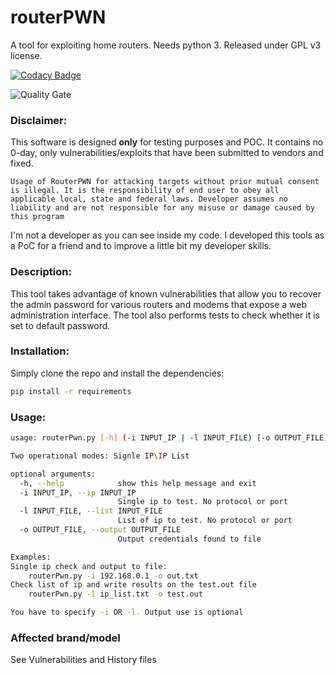 # routerPWN

A tool for exploiting home routers. Needs python 3. Released under GPL v3 license.

[![Codacy Badge](https://api.codacy.com/project/badge/Grade/f42824ff82de4f56851b67c1a5044cf1)](https://www.codacy.com/app/lilloX/routerPWN?utm_source=github.com&amp;utm_medium=referral&amp;utm_content=lilloX/routerPWN&amp;utm_campaign=Badge_Grade)

![Quality Gate](https://sonarcloud.io/api/project_badges/measure?project=routerPWN&metric=alert_status)


### Disclaimer:
This software is designed **only** for testing purposes and POC. It contains no 0-day, only vulnerabilities/exploits  that have been submitted to vendors and fixed.

`Usage of RouterPWN for attacking targets without prior mutual consent is illegal. It is the responsibility of end user to obey all applicable local, state and federal laws.
Developer assumes no liability and are not responsible for any misuse or damage caused by this program
`

I'm not a developer as you can see inside my code. I developed this tools as a PoC for a friend and to improve a little bit my developer skills.

### Description:
This tool takes advantage of known vulnerabilities that allow you to recover the admin password for various routers and modems that expose a web administration interface. 
The tool also performs tests to check whether it is set to default password.

### Installation:
Simply clone the repo and install the dependencies:
```bash
pip install -r requirements
```

### Usage:
```bash
usage: routerPwn.py [-h] (-i INPUT_IP | -l INPUT_FILE) [-o OUTPUT_FILE]

Two operational modes: Signle IP\IP List

optional arguments:
  -h, --help            show this help message and exit
  -i INPUT_IP, --ip INPUT_IP
                        Single ip to test. No protocol or port
  -l INPUT_FILE, --list INPUT_FILE
                        List of ip to test. No protocol or port
  -o OUTPUT_FILE, --output OUTPUT_FILE
                        Output credentials found to file

Examples:
Single ip check and output to file:
	routerPwn.py -i 192.168.0.1 -o out.txt
Check list of ip and write results on the test.out file
	routerPwn.py -l ip_list.txt -o test.out

You have to specify -i OR -l. Output use is optional
```

### Affected brand/model
See Vulnerabilities and History files
